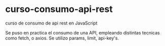 # curso-consumo-api-rest
curso de consumo de api rest en JavaScript

Se puso en practica el consumo de una API, empleando distintas tecnicas como fetch, o axios. Se utilizo params, limit, api-key's. 
